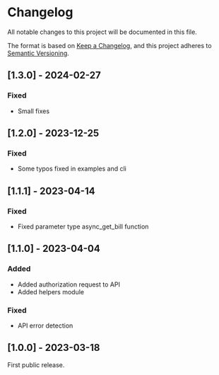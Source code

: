 # Changelog

All notable changes to this project will be documented in this file.

The format is based on [Keep a Changelog](https://keepachangelog.com/en/1.0.0/),
and this project adheres to [Semantic Versioning](https://semver.org/spec/v2.0.0.html).

## [1.3.0] - 2024-02-27

### Fixed

- Small fixes


## [1.2.0] - 2023-12-25

### Fixed

- Some typos fixed in examples and cli

## [1.1.1] - 2023-04-14

### Fixed

- Fixed parameter type async_get_bill function

## [1.1.0] - 2023-04-04

### Added

- Added authorization request to API
- Added helpers module

### Fixed

- API error detection

## [1.0.0] - 2023-03-18

First public release.
